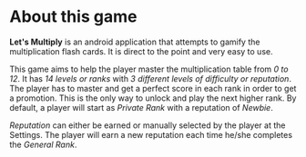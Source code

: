 # About this game
**Let's Multiply** is an android application that attempts to gamify the multiplication flash cards. It is direct to the point and very easy to use. 

This game aims to help the player master the multiplication table from *0 to 12*. It has *14 levels or ranks* with *3 different levels of difficulty or reputation*. The player has to master and get a perfect score in each rank in order to get a promotion. This is the only way to unlock and play the next higher rank. By default, a player will start as *Private Rank* with a reputation of *Newbie*.

*Reputation* can either be earned or manually selected by the player at the Settings. The player will earn a new reputation each time he/she completes the *General Rank*. 


